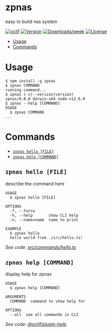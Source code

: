zpnas
=====

easy to build nas system

[![oclif](https://img.shields.io/badge/cli-oclif-brightgreen.svg)](https://oclif.io)
[![Version](https://img.shields.io/npm/v/zpnas.svg)](https://npmjs.org/package/zpnas)
[![Downloads/week](https://img.shields.io/npm/dw/zpnas.svg)](https://npmjs.org/package/zpnas)
[![License](https://img.shields.io/npm/l/zpnas.svg)](https://github.com/zpbc007/zpnas/blob/master/package.json)

<!-- toc -->
* [Usage](#usage)
* [Commands](#commands)
<!-- tocstop -->
# Usage
<!-- usage -->
```sh-session
$ npm install -g zpnas
$ zpnas COMMAND
running command...
$ zpnas (-v|--version|version)
zpnas/0.0.0 darwin-x64 node-v12.6.0
$ zpnas --help [COMMAND]
USAGE
  $ zpnas COMMAND
...
```
<!-- usagestop -->
# Commands
<!-- commands -->
* [`zpnas hello [FILE]`](#zpnas-hello-file)
* [`zpnas help [COMMAND]`](#zpnas-help-command)

## `zpnas hello [FILE]`

describe the command here

```
USAGE
  $ zpnas hello [FILE]

OPTIONS
  -f, --force
  -h, --help       show CLI help
  -n, --name=name  name to print

EXAMPLE
  $ zpnas hello
  hello world from ./src/hello.ts!
```

_See code: [src/commands/hello.ts](https://github.com/zpbc007/zpnas/blob/v0.0.0/src/commands/hello.ts)_

## `zpnas help [COMMAND]`

display help for zpnas

```
USAGE
  $ zpnas help [COMMAND]

ARGUMENTS
  COMMAND  command to show help for

OPTIONS
  --all  see all commands in CLI
```

_See code: [@oclif/plugin-help](https://github.com/oclif/plugin-help/blob/v2.2.1/src/commands/help.ts)_
<!-- commandsstop -->
